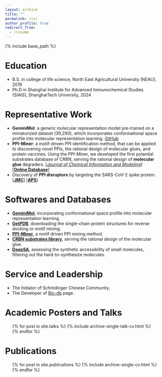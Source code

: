 ```yaml
---
layout: archive
title: ""
permalink: /cv/
author_profile: true
redirect_from:
  - /resume
---
```


{% include base_path %}

Education
======
* B.S. in college of life science, North East Agricultural University (NEAU), 2019
* Ph.D in Shanghai Institute for Advanced Immunochemical Studies (SIAIS), ShanghaiTech University, 2024

Representative Work
=====
* **GeminiMol**: a generic molecular representation model pre-trained on a miniaturized dataset (39,290), which incorporates conformational space profile into molecular representation learning. [GitHub](https://github.com/Wang-Lin-boop/GeminiMol)     
* **PPI-Miner**: a motif-driven PPI identification method, that can be applied to discovering novel PPIs, the rational design of molecular glues, and protein vaccines. Using the PPI-Miner, we developed the first potential substrates database of CRBN, serving the rational design of **molecular glue** degraders. \[[_Journal of Chemical Information and Modeling_](https://pubs.acs.org/doi/full/10.1021/acs.jcim.2c01033)\] \[[**Online Database**](https://bailab.siais.shanghaitech.edu.cn/services/crbn-subslib)\]   
* Discovery of **PPI disruptors** by targeting the SARS-CoV-2 spike protein. \[[**JMC**](https://pubs.acs.org/doi/full/10.1021/acs.jmedchem.1c00320)\] \[[**APS**](https://www.nature.com/articles/s41401-021-00735-z)\]

Softwares and Databases
=====
* [**GeminiMol**](https://github.com/Wang-Lin-boop/GeminiMol), incorporating conformational space profile into molecular representation learning.
* [**GetPDB**](https://github.com/Wang-Lin-boop/Schrodinger-Script), downloading the single-chain protein structures for reverse docking or motif mining.
* [**PPI-Miner**](https://github.com/Wang-Lin-boop/PPI-Miner), a motif driven PPI mining method.
* [**CRBN substrates library**](https://bailab.siais.shanghaitech.edu.cn/services/crbn-subslib), serving the rational design of the molecular glue.
* [**DeepSA**](https://github.com/Wang-Lin-boop/DeepSA/tree/main), assessing the synthetic accessibility of small molecules, filtering out the hard-to-synthesize molecules.

Service and Leadership
======
* The Initiator of Schrödinger Chinese Community.
* The Developer of [Bio-db](https://wang-lin-boop.github.io/Biodb-Search/) page.

Academic Posters and Talks
======
  <ul>{% for post in site.talks %}
    {% include archive-single-talk-cv.html %}
  {% endfor %}</ul>

Publications
======
  <ul>{% for post in site.publications %}
    {% include archive-single-cv.html %}
  {% endfor %}</ul>

